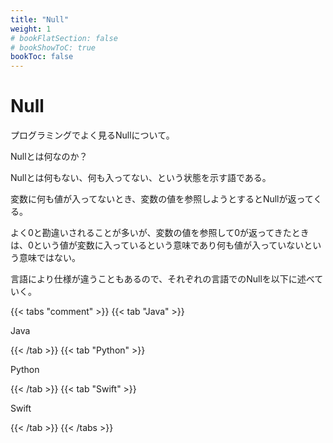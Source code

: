 ```yaml
---
title: "Null"
weight: 1
# bookFlatSection: false
# bookShowToC: true
bookToc: false
---
```


# Null

プログラミングでよく見るNullについて。

Nullとは何なのか？

Nullとは何もない、何も入ってない、という状態を示す語である。

変数に何も値が入ってないとき、変数の値を参照しようとするとNullが返ってくる。

よく0と勘違いされることが多いが、変数の値を参照して0が返ってきたときは、0という値が変数に入っているという意味であり何も値が入っていないという意味ではない。

言語により仕様が違うこともあるので、それぞれの言語でのNullを以下に述べていく。

{{< tabs "comment" >}}
{{< tab "Java" >}}

Java

{{< /tab >}}
{{< tab "Python" >}}

Python

{{< /tab >}}
{{< tab "Swift" >}}

Swift

{{< /tab >}}
{{< /tabs >}}

